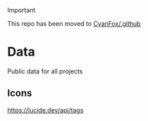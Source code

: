 > [!IMPORTANT]  
> This repo has been moved to [CyanFox/.github](https://github.com/CyanFox.github)

# Data
Public data for all projects

## Icons
https://lucide.dev/api/tags
